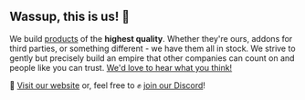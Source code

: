 ## Wassup, this is us! 🦄

We build [products](https://oss.azury.dev) of the **highest quality**. Whether they're ours, addons for third parties, or something different - we have them all in stock. We strive to gently but precisely build an empire that other companies can count on and people like you can trust. [We'd love to hear what you think!](https://azury.dev/feedback)

🔗 [Visit our website](https://azury.dev) or, feel free to ✊ [join our Discord](https://azury.dev/discord)!
